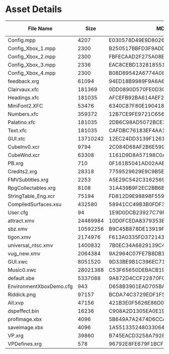 # Asset Details

| File Name | Size | MD5 | File Type | Comments |
|---|---|---|---|---|
| Config.mpp | 4207 | E030578D49E9D8026C0DF83F14869153 |  |  |
| Config_Xbox_1.mpp | 2300 | B250517BBFD3F9ADD2329E4D4E3DB2CB |  |  |
| Config_Xbox_2.mpp | 2300 | FBFECAAD2F275A08E6F2F453F4CF1E3E |  |  |
| Config_Xbox_3.mpp | 2336 | EAC8CEBD13281855153B34336979B360 |  |  |
| Config_Xbox_4.mpp | 2300 | B08D89542A6774A08044A2AD586870E3 |  |  |
| feedback.xrg | 61094 | 94ED18B9989F9A6A691B3F33D862C235 |  |  |
| Clairvaux.xfc | 181369 | 0DD0890D570FE0D30C77222C3D13847E |  |  |
| Headings.xfc | 181035 | AFCEFB92BA614AEF2EE7262CDBCEDB47 |  |  |
| MiniFont2.XFC | 53476 | 6340C87F80E190418F1E363BBC914A20 |  |  |
| Numbers.xfc | 359372 | 12B7CE9FE9721C656E6D287545472222 |  |  |
| Palatino.xfc | 181035 | 2DB6C98AD5072BCE3933796D9B5C07E7 |  |  |
| Text.xfc | 181035 | CAFDBC76183EF4AA1FE59F5DFA9B05EA |  |  |
| GUI.xtc | 13710242 | 12EC24DD3139F12615FEAA90B6C8C7EE |  |  |
| CubeInv0.xcr | 9794 | 2C084D68AF2B6E5990C386B200674FAF |  |  |
| CubeWnd.xcr | 63308 | 1161D9D8A57198C0A7B6672FB753637B |  |  |
| PB.xrg | 710 | 0F161B5041AD02AAE14E3C6E5FE4DDC3 |  |  |
| Credits2.xrg | 28318 | 7759529629E9C9B5EA6058957B1FB6F9 |  |  |
| FMVSubtitles.xrg | 2253 | A5E29C542C3162569A5F5DCF4C3929DB |  |  |
| RpgCollectables.xrg | 8108 | 31A439B9F2EC2BB6B2E3748A52806650 |  |  |
| StringTable_Eng.xcr | 75194 | FD812D9E98898F5590B5D0F7F0448F92 |  |  |
| CompiledSurfaces.xsu | 432580 | 58941CC49B3B0FDF3D661A0C182AE86D |  |  |
| User.cfg | 94 | 1E9D0DCB23927C79F93D238F7F1D3F82 |  |  |
| attract.xmv | 24489984 | 10D0FCEDA8379353EAE2276D68B71730 |  |  |
| sbz.xmv | 10592256 | B9C45B878DE13919FBB5EA53906D8AD9 |  |  |
| tigon.xmv | 2174976 | F613A0335FD372143EA576DA1BF2ECD2 |  |  |
| universal_ntsc.xmv | 1400832 | 7B0EC34A6829139C416CF5831AA616FB |  |  |
| vug_new.xmv | 2064384 | 9A2964C07FE7B8DB18103527D82BF32D |  |  |
| GUI.xwc | 8051520 | 9D33BE9B1C396EC7199D8F1B524168B8 |  |  |
| Music0.xwc | 28021388 | C53F65650DEBACB19650E1D5016127F3 |  |  |
| default.xbe | 5337088 | 9A872D4CCF22870F055176F9A9C19D64 |  |  |
| EnvironmentXboxDemo.cfg | 943 | D658B3901EAD705BADD118FB784EC398 |  |  |
| Riddick.png | 97157 | BCDA74C3729EDF1F5F13E6A6D2F62549 |  |  |
| All.xvp | 47156 | 421B3E0F5626E86D0A61E92CE2ABD8D5 |  |  |
| dspeffect.bin | 16236 | C908A2D1305EA0E198A6E4F558DB0FDF |  |  |
| profimage.xbx | 4096 | 5B649A7A2474D6CCA9B316333E668505 |  |  |
| saveimage.xbx | 4096 | 1A5513352480330643AC6CB5193A74A5 |  |  |
| VP.xrg | 39860 | B745EACD3258A7928830F4E29D09B531 |  |  |
| VPDefines.xrg | 578 | 96792E8FE679F1BCF04A01A72927F8ED |  |  |
